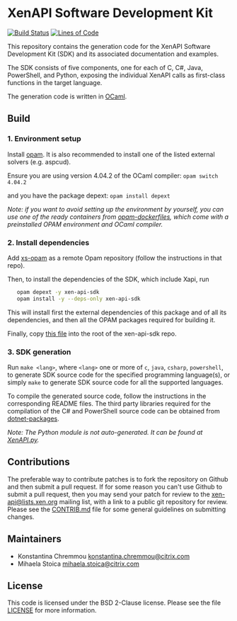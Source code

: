# XenAPI Software Development Kit

[![Build Status](https://travis-ci.org/xapi-project/xen-api-sdk.svg?branch=master)](https://travis-ci.org/xapi-project/xen-api-sdk)
[![Lines of Code](https://tokei.rs/b1/github/xapi-project/xen-api-sdk)](https://github.com/xapi-project/xen-api-sdk)

This repository contains the generation code for the XenAPI Software Development
Kit (SDK) and its associated documentation and examples.

The SDK consists of five components, one for each of C, C#, Java, PowerShell,
and Python, exposing the individual XenAPI calls as first-class functions in the
target language.

The generation code is written in [OCaml][1].

## Build

### 1. Environment setup

Install [opam][2]. It is also recommended to install one of the listed external
solvers (e.g. aspcud).

Ensure you are using version 4.04.2 of the OCaml compiler:
`opam switch 4.04.2`

and you have the package depext: `opam install depext`

_Note: if you want to avoid setting up the environment by yourself, you can use
one of the ready containers from [opam-dockerfiles][3], which come with a
preinstalled OPAM environment and OCaml compiler._

### 2. Install dependencies

Add [xs-opam][4] as a remote Opam repository (follow the instructions in that
repo).

Then, to install the dependencies of the SDK, which include Xapi, run

```bash
   opam depext -y xen-api-sdk
   opam install -y --deps-only xen-api-sdk
```

This will install first the external dependencies of this package and of all
its dependencies, and then all the OPAM packages required for building it.

Finally, copy [this file][5] into the root of the xen-api-sdk repo.

### 3. SDK generation

Run `make <lang>`, where `<lang>` one or more of `c`, `java`, `csharp`,
`powershell`, to generate SDK source code for the specified programming
language(s), or simply `make` to generate SDK source code for all the supported
languages.

To compile the generated source code, follow the instructions in the corresponding
README files. The third party libraries required for the compilation of the C#
and PowerShell source code can be obtained from [dotnet-packages][6].

_Note: The Python module is not auto-generated. It can be found at
[XenAPI.py][7]._

## Contributions

The preferable way to contribute patches is to fork the repository on Github
and then submit a pull request. If for some reason you can't use Github to
submit a pull request, then you may send your patch for review to the
<xen-api@lists.xen.org> mailing list, with a link to a public git
repository for review. Please see the [CONTRIB.md][8] file for some general
guidelines on submitting changes.

## Maintainers

* Konstantina Chremmou <konstantina.chremmou@citrix.com>
* Mihaela Stoica <mihaela.stoica@citrix.com>

## License

This code is licensed under the BSD 2-Clause license. Please see the file
[LICENSE][9] for more information.

[1]: http://caml.inria.fr/ocaml/
[2]: https://opam.ocaml.org/
[3]: https://github.com/ocaml/opam-dockerfiles
[4]: https://github.com/xapi-project/xs-opam
[5]: https://github.com/xapi-project/sm/blob/master/drivers/XE_SR_ERRORCODES.xml
[6]: https://github.com/xenserver/dotnet-packages
[7]: https://github.com/xapi-project/xen-api/blob/master/scripts/examples/python/XenAPI.py
[8]: CONTRIB.md
[9]: LICENSE
